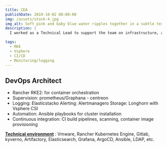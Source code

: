 ```yaml
---
title: CEA
publishDate: 2019-10-02 00:00:00
img: /assets/stock-4.jpg
img_alt: Soft pink and baby blue water ripples together in a subtle texture.
description: |
  I worked as a Technical Lead to support the team on infrastructure, automation, continuous integration and continuous deployment issues.

tags:
  - RKE
  - Vsphere
  - CI/CD
  - Monitoring/logging
---
```

## DevOps Architect

- Rancher RKE2: for container orchestration
- Supervision: prometheus/Graphana - centreon
- Logging: Elasticstacko Alerting: Alertmanagero Storage: Longhorn with Vsphere CSI
- Automation: Ansible playbooks for cluster installation
- Continuous integration: CI build pipelines, scanning, container image provisioning

<ins>**Technical environment**</ins>  : Vmware, Rancher Kubernetes Engine, Gitlab, kyverno, Artifactory, Elasticsearch, Grafana, ArgoCD, Ansible, LDAP, etc.
